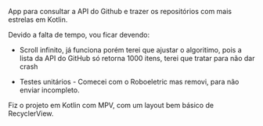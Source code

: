 App para consultar a API do Github e trazer os repositórios com mais estrelas em Kotlin.

Devido a falta de tempo, vou ficar devendo:

- Scroll infinito, já funciona porém terei que ajustar o algoritimo, pois a lista da API do GitHub só retorna 1000 itens, terei que tratar  para não dar crash

- Testes unitários - Comecei com o Roboeletric mas removi, para não enviar incompleto.

Fiz o projeto em Kotlin com MPV, com um layout bem básico de RecyclerView.

